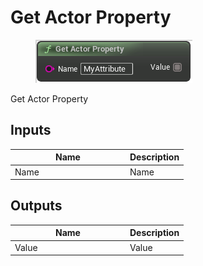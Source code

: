 # Get Actor Property

<div align="left" data-full-width="false">

<figure><img src="../../../api/Point/Get_Actor_Property.png" alt=""><figcaption></figcaption></figure>

</div>

Get Actor Property

## Inputs

<table><thead><tr><th width="170">Name</th><th>Description</th></tr></thead><tbody><tr><td>Name</td><td>Name</td></tr></tbody></table>

## Outputs

<table><thead><tr><th width="170">Name</th><th>Description</th></tr></thead><tbody><tr><td>Value</td><td>Value</td></tr></tbody></table>
